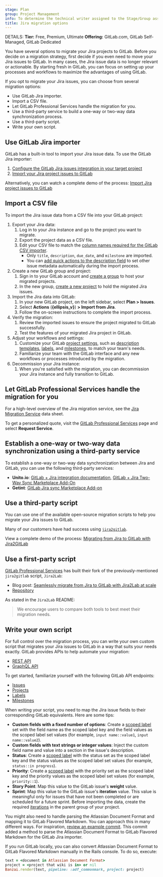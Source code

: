 ```yaml
---
stage: Plan
group: Project Management
info: To determine the technical writer assigned to the Stage/Group associated with this page, see https://handbook.gitlab.com/handbook/product/ux/technical-writing/#assignments.
title: Jira migration options
---
```


DETAILS:
**Tier:** Free, Premium, Ultimate
**Offering:** GitLab.com, GitLab Self-Managed, GitLab Dedicated

You have several options to migrate your Jira projects to GitLab. Before you decide on a migration strategy,
first decide if you even need to move your Jira issues to GitLab. In many cases, the Jira issue data is no longer
relevant or actionable. By starting fresh in GitLab, you can focus on setting up your processes and workflows to
maximize the advantages of using GitLab.

If you opt to migrate your Jira issues, you can choose from several migration options:

- Use GitLab Jira importer.
- Import a CSV file.
- Let GitLab Professional Services handle the migration for you.
- Use a third-party service to build a one-way or two-way data synchronization process.
- Use a third-party script.
- Write your own script.

## Use GitLab Jira importer

GitLab has a built-in tool to import your Jira issue data. To use the GitLab Jira importer:

1. [Configure the GitLab Jira issues integration in your target project](../../../integration/jira/configure.md#configure-the-integration)
1. [Import your Jira project issues to GitLab](../import/jira.md)

Alternatively, you can watch a complete demo of the process: <i class="fa fa-youtube-play youtube" aria-hidden="true"></i> [Import Jira project issues to GitLab](https://www.youtube.com/watch?v=OTJdJWmODFA)
<!-- Video published on 2023-07-27 -->

## Import a CSV file

To import the Jira issue data from a CSV file into your GitLab project:

1. Export your Jira data:
   1. Log in to your Jira instance and go to the project you want to migrate.
   1. Export the project data as a CSV file.
   1. Edit your CSV file to match the [column names required for the GitLab CSV importer](../issues/csv_import.md).
      - Only `title`, `description`, `due_date`, and `milestone` are imported.
      - You can [add quick actions to the description field](../quick_actions.md) to set other issue metadata automatically during the import process.
1. Create a new GitLab group and project:
   1. Sign in to your GitLab account and [create a group](../../group/_index.md#create-a-group) to host your migrated projects.
   1. In the new group, [create a new project](../_index.md#create-a-blank-project) to hold the migrated Jira issues.
1. Import the Jira data into GitLab:
   1. In your new GitLab project, on the left sidebar, select **Plan > Issues**.
   1. Select **Actions** (**{ellipsis_v}**) **> Import from Jira**.
   1. Follow the on-screen instructions to complete the import process.
1. Verify the migration:
   1. Review the imported issues to ensure the project migrated to GitLab successfully.
   1. Test the features of your migrated Jira project in GitLab.
1. Adjust your workflows and settings:
   1. Customize your GitLab [project settings](../settings/_index.md), such as [description templates](../description_templates.md), [labels](../labels.md), and [milestones](../milestones/_index.md), to match your team's needs.
   1. Familiarize your team with the GitLab interface and any new workflows or processes introduced by the migration.
1. Decommission your Jira instance:
   1. When you're satisfied with the migration, you can decommission your Jira instance and fully transition to GitLab.

## Let GitLab Professional Services handle the migration for you

For a high-level overview of the Jira migration service, see the [Jira Migration Service](https://drive.google.com/file/d/1p0rv02OnjfSiNoeDT2u4MhviozS--Yan/view) data sheet.

To get a personalized quote, visit the [GitLab Professional Services](https://about.gitlab.com/services/) page and select **Request Service**.

## Establish a one-way or two-way data synchronization using a third-party service

To establish a one-way or two-way data synchronization between Jira and GitLab, you can use the following third-party services:

- **Unito.io**: [GitLab + Jira integration documentation](https://guide.unito.io/gitlab-jira-integration), [GitLab + Jira Two-Way Sync Marketplace Add-On](https://marketplace.atlassian.com/apps/1218054/gitlab-jira-two-way-sync?tab=overview&hosting=cloud)
- **Getint**: [GitLab Jira sync Marketplace Add-on](https://marketplace.atlassian.com/apps/1223999/gitlab-jira-sync-integration-by-getint?tab=overview&hosting=cloud)

## Use a third-party script

You can use one of the available open-source migration scripts to help you migrate your Jira issues to GitLab.

Many of our customers have had success using [`jira2gitlab`](https://github.com/swingbit/jira2gitlab).

View a complete demo of the process: <i class="fa fa-youtube-play youtube" aria-hidden="true"></i> [Migrating from Jira to GitLab with Jira2GitLab](https://www.youtube.com/watch?v=aJfnTZrS4t4)
<!-- Video published on 2024-01-09 -->

## Use a first-party script

[GitLab Professional Services](https://about.gitlab.com/services/) has built their fork of the previously-mentioned `jira2gitlab` script, `Jira2Lab`:

- Blog post: [Seamlessly migrate from Jira to GitLab with Jira2Lab at scale](https://about.gitlab.com/blog/2024/10/10/seamlessly-migrate-from-jira-to-gitlab-with-jira2lab-at-scale/)
- [Repository](https://gitlab.com/gitlab-org/professional-services-automation/tools/migration/jira2lab)

As stated in the `Jira2Lab` README:

> We encourage users to compare both tools to best meet their migration needs.

## Write your own script

For full control over the migration process, you can write your own custom script that migrates
your Jira issues to GitLab in a way that suits your needs exactly. GitLab provides APIs to help
automate your migration:

- [REST API](../../../api/rest/_index.md)
- [GraphQL API](../../../api/graphql/_index.md)

To get started, familiarize yourself with the following GitLab API endpoints:

- [Issues](../../../api/issues.md)
- [Projects](../../../api/projects.md)
- [Labels](../../../api/labels.md)
- [Milestones](../../../api/milestones.md)

When writing your script, you need to map the Jira issue fields to their corresponding GitLab equivalents. Here are some tips:

- **Custom fields with a fixed number of options**: Create a [scoped label](../labels.md#scoped-labels) set with the field name as the scoped label key and the field values as the scoped label set values (for example, `input name::value1`, `input name::value2`).
- **Custom fields with text strings or integer values**: Inject the custom field name and value into a section in the issue's description.
- **Status**: Create a [scoped label](../labels.md#scoped-labels) with the status set as the scoped label key and the status values as the scoped label set values (for example, `status::in progress`).
- **Priority**: Create a [scoped label](../labels.md#scoped-labels) with the priority set as the scoped label key and the priority values as the scoped label set values (for example, `priority::1`).
- **Story Point**: Map this value to the GitLab issue's **weight** value.
- **Sprint**: Map this value to the GitLab issue's **iteration** value. This value is meaningful
  only for issues that have not been completed or are scheduled for a future sprint. Before importing
  the data, create the required [iterations](../../group/iterations/_index.md#iteration-cadences) in the
  parent group of your project.

You might also need to handle parsing the Atlassian Document Format and mapping it to GitLab Flavored Markdown.
You can approach this in many different ways. For inspiration,
[review an example commit](https://gitlab.com/gitlab-org/gitlab/-/commit/4292a286d3f4ab26466f8e89125a4dbd194a9f3e).
This commit added a method to parse the Atlassian Document Format to GitLab Flavored Markdown for the GitLab Jira importer.

If you run GitLab locally, you can also convert Atlassian Document Format to GitLab Flavored Markdown
manually in the Rails console. To do so, execute:

```ruby
text = <document in Atlassian Document Format>
project = <project that wiki is in> or nil
Banzai.render(text, pipeline: :adf_commonmark, project: project)
```
